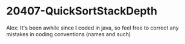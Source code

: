 # 20407-QuickSortStackDepth

Alex: It's been awhile since I coded in java, so feel free to correct any mistakes in coding conventions (names and such)
